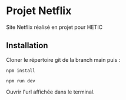# Projet Netflix
Site Netflix réalisé en projet pour HETIC

## Installation

Cloner le répertoire git de la branch main puis :

```npm install```

```npm run dev```

Ouvrir l'url affichée dans le terminal.
